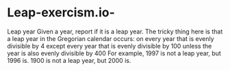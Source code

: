 # Leap-exercism.io-
Leap year Given a year, report if it is a leap year.  The tricky thing here is that a leap year in the Gregorian calendar occurs:  on every year that is evenly divisible by 4   except every year that is evenly divisible by 100     unless the year is also evenly divisible by 400 For example, 1997 is not a leap year, but 1996 is. 1900 is not a leap year, but 2000 is.
